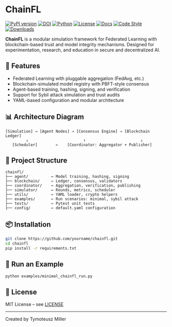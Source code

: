 # ChainFL

[![PyPI version](https://img.shields.io/pypi/v/chainfl.svg)](https://pypi.org/project/chainfl/)
[![DOI](https://zenodo.org/badge/DOI/10.5281/zenodo.15399944.svg)](https://doi.org/10.5281/zenodo.15399944)
[![Python](https://img.shields.io/pypi/pyversions/chainfl.svg)](https://pypi.org/project/chainfl/)
[![License](https://img.shields.io/github/license/tymill/chainfl)](LICENSE)
[![Docs](https://img.shields.io/badge/docs-online-blue.svg)](https://tymmill.github.io/ChainFl/)
[![Code Style](https://img.shields.io/badge/code%20style-black-black)](https://github.com/psf/black)
[![Downloads](https://static.pepy.tech/badge/chainfl)](https://pepy.tech/project/chainfl)


**ChainFL** is a modular simulation framework for Federated Learning with blockchain-based trust and model integrity mechanisms. Designed for experimentation, research, and education in secure and decentralized AI.

## 🚀 Features

- Federated Learning with pluggable aggregation (FedAvg, etc.)
- Blockchain-simulated model registry with PBFT-style consensus
- Agent-based training, hashing, signing, and verification
- Support for Sybil attack simulation and trust audits
- YAML-based configuration and modular architecture

## 📊 Architecture Diagram

```
[Simulation] → [Agent Nodes] → [Consensus Engine] → [Blockchain Ledger]
         ↓                        ↑                        ↓
   [Scheduler]        ←    [Coordinator: Aggregator + Publisher]
```

## 📁 Project Structure

```
chainfl/
├── agent/          ← Model training, hashing, signing
├── blockchain/     ← Ledger, consensus, validators
├── coordinator/    ← Aggregation, verification, publishing
├── simulator/      ← Rounds, metrics, scheduler
├── utils/          ← YAML loader, crypto helpers
├── examples/       ← Run scenarios: minimal, sybil attack
├── tests/          ← Pytest unit tests
├── config/         ← default.yaml configuration
```

## 📦 Installation

```bash
git clone https://github.com/yourname/chainfl.git
cd chainfl
pip install -r requirements.txt
```

## 🧪 Run an Example

```bash
python examples/minimal_chainfl_run.py
```

## 📜 License

MIT License – see [LICENSE](./LICENSE)

---

Created by Tymoteusz Miller
